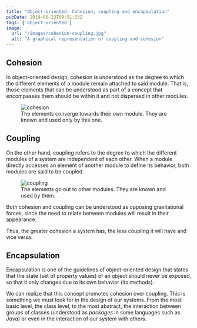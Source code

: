 ```yaml
---
title: "Object-oriented: Cohesion, coupling and encapsulation"
pubDate: 2019-06-23T09:51:33Z
tags: ['object-oriented']
image:
  url: "/images/cohesion-coupling.jpg"
  alt: "A graphical representation of coupling and cohesion"
---
```

## Cohesion

In object-oriented design, cohesion is understood as the degree to which the different elements of a module remain attached to said module. That is, those elements that can be understood as part of a concept that encompasses them should be within it and not dispersed in other modules.

<figure>
<img src="/images/cohesion-coupling-and-encapsulation-1.png" alt="cohesion">
<figcaption>The elements converge towards their own module. They are known and used only by this one.</figcaption>
</figure>

## Coupling

On the other hand, coupling refers to the degree to which the different modules of a system are independent of each other. When a module directly accesses an element of another module to define its behavior, both modules are said to be coupled.

<figure>
<img src="/images/cohesion-coupling-and-encapsulation-2.png" alt="coupling">
<figcaption>The elements go out to other modules. They are known and used by them.</figcaption>
</figure>

Both cohesion and coupling can be understood as opposing gravitational forces, since the need to relate between modules will result in their appearance.

Thus, the greater cohesion a system has, the less coupling it will have and vice versa.

## Encapsulation

Encapsulation is one of the guidelines of object-oriented design that states that the state (set of property values) of an object should never be exposed, so that it only changes due to its own behavior (its methods).

We can realize that this concept promotes cohesion over coupling. This is something we must look for in the design of our systems. From the most basic level, the class level, to the most abstract, the interaction between groups of classes (understood as *packages* in some languages such as *Java*) or even in the interaction of our system with others.